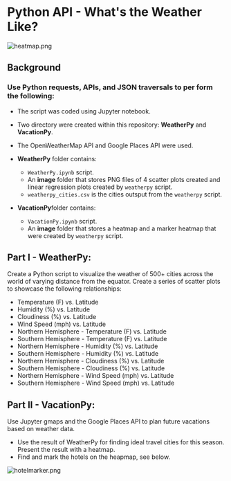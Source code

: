 # Python API - What's the Weather Like?

![heatmap.png](https://github.com/PeiDay/Python-API-Challenge/blob/main/VacationPy/Images/heatmap.png)

## Background

### Use Python requests, APIs, and JSON traversals to per form the following:

* The script was coded using Jupyter notebook. 

* Two directory were created within this repository: **WeatherPy** and **VacationPy**.

* The OpenWeatherMap API and Google Places API were used.

* **WeatherPy** folder contains:

    * `WeatherPy.ipynb` script.
    * An **image** folder that stores PNG files of 4 scatter plots created and linear regression plots created by `weatherpy` script.
    * `weatherpy_cities.csv` is the cities outsput from the `weatherpy` script.

* **VacationPy**folder contains:

    * `VacationPy.ipynb` script.
    * An **image** folder that stores a heatmap and a marker heatmap that were created by `weatherpy` script.


## Part I - WeatherPy:    
Create a Python script to visualize the weather of 500+ cities across the world of varying distance from the equator. Create a series of scatter plots to showcase the following relationships:

* Temperature (F) vs. Latitude
* Humidity (%) vs. Latitude
* Cloudiness (%) vs. Latitude
* Wind Speed (mph) vs. Latitude
* Northern Hemisphere - Temperature (F) vs. Latitude
* Southern Hemisphere - Temperature (F) vs. Latitude
* Northern Hemisphere - Humidity (%) vs. Latitude
* Southern Hemisphere - Humidity (%) vs. Latitude
* Northern Hemisphere - Cloudiness (%) vs. Latitude
* Southern Hemisphere - Cloudiness (%) vs. Latitude
* Northern Hemisphere - Wind Speed (mph) vs. Latitude
* Southern Hemisphere - Wind Speed (mph) vs. Latitude

## Part II - VacationPy:
Use Jupyter gmaps and the Google Places API to plan future vacations based on weather data.

* Use the result of WeatherPy for finding ideal travel cities for this season. Present the result with a heatmap.
* Find and mark the hotels on the heapmap, see below.

![hotelmarker.png](https://github.com/PeiDay/Python-API-Challenge/blob/main/VacationPy/Images/hotelmarker.png)

